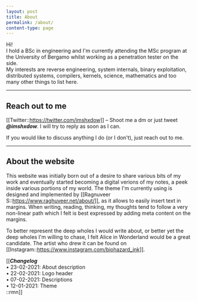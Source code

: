 ```yaml
---
layout: post
title: About
permalink: /about/
content-type: page
---
```


Hi!  
I hold a BSc in engineering and I'm currently attending the MSc program at the University of Bergamo whilst working as a penetration tester on the side.   
My interests are reverse engineering, system internals, binary exploitation, distributed systems, compilers,
kernels, science, mathematics and too many other things to list here.  

---

## Reach out to me

[[Twitter::https://twitter.com/imshxdow]] – Shoot me a dm or just tweet ***@imshxdow***. I will try to reply as soon as I can. 
    
If you would like to discuss anything I do (or I don't), just reach out to me.

---

## About the website

This website was initially born out of a desire to share various bits of my work and eventually
started becoming a digital verions of my notes, a peek inside various portions of my world. The
theme I'm currently using is designed and implemented by [[Ragnuveer S::https://www.raghuveer.net/about/]], as it allows to easily insert text in margins. When writing,
reading, thinking, my thoughts tend to follow a very non-linear path which I felt is best expressed
by adding meta content on the margins.


To better represent the deep wholes I would write about, or better yet the deep wholes I'm willing
to chase, I felt Alice in Wonderland would be a great candidate.
The artist who drew it can be found on [[Instagram::https://www.instagram.com/biohazard_ink]].

[[***Changelog***<br/>
• 23-02-2021: About description <br/>
• 22-02-2021: Logo header <br/>
• 07-02-2021: Descriptions <br/>
• 12-01-2021: Theme <br/>
::rmn]]
